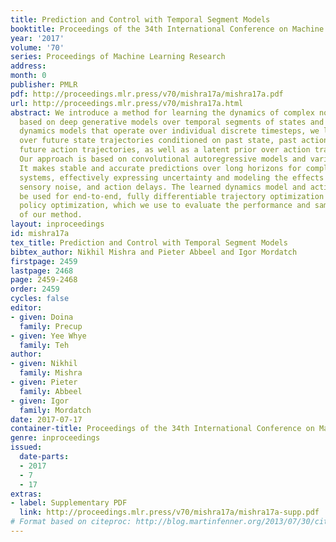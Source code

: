 ```yaml
---
title: Prediction and Control with Temporal Segment Models
booktitle: Proceedings of the 34th International Conference on Machine Learning
year: '2017'
volume: '70'
series: Proceedings of Machine Learning Research
address: 
month: 0
publisher: PMLR
pdf: http://proceedings.mlr.press/v70/mishra17a/mishra17a.pdf
url: http://proceedings.mlr.press/v70/mishra17a.html
abstract: We introduce a method for learning the dynamics of complex nonlinear systems
  based on deep generative models over temporal segments of states and actions. Unlike
  dynamics models that operate over individual discrete timesteps, we learn the distribution
  over future state trajectories conditioned on past state, past action, and planned
  future action trajectories, as well as a latent prior over action trajectories.
  Our approach is based on convolutional autoregressive models and variational autoencoders.
  It makes stable and accurate predictions over long horizons for complex, stochastic
  systems, effectively expressing uncertainty and modeling the effects of collisions,
  sensory noise, and action delays. The learned dynamics model and action prior can
  be used for end-to-end, fully differentiable trajectory optimization and model-based
  policy optimization, which we use to evaluate the performance and sample-efficiency
  of our method.
layout: inproceedings
id: mishra17a
tex_title: Prediction and Control with Temporal Segment Models
bibtex_author: Nikhil Mishra and Pieter Abbeel and Igor Mordatch
firstpage: 2459
lastpage: 2468
page: 2459-2468
order: 2459
cycles: false
editor:
- given: Doina
  family: Precup
- given: Yee Whye
  family: Teh
author:
- given: Nikhil
  family: Mishra
- given: Pieter
  family: Abbeel
- given: Igor
  family: Mordatch
date: 2017-07-17
container-title: Proceedings of the 34th International Conference on Machine Learning
genre: inproceedings
issued:
  date-parts:
  - 2017
  - 7
  - 17
extras:
- label: Supplementary PDF
  link: http://proceedings.mlr.press/v70/mishra17a/mishra17a-supp.pdf
# Format based on citeproc: http://blog.martinfenner.org/2013/07/30/citeproc-yaml-for-bibliographies/
---
```

